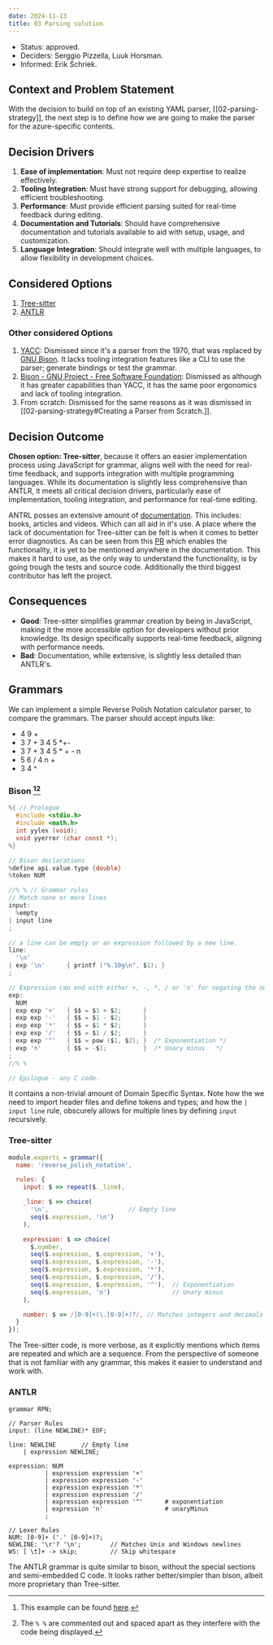 ```yaml
---
date: 2024-11-13
title: 03 Parsing solution
---
```

- Status: approved.
- Deciders: Serggio Pizzella, Luuk Horsman.
- Informed: Erik Schriek.
## Context and Problem Statement
With the decision to build on top of an existing YAML parser, [[02-parsing-strategy]], the next step is to define how we are going to make the parser for the azure-specific contents.
## Decision Drivers
1. **Ease of implementation**: Must not require deep expertise to realize effectively.
2. **Tooling Integration**:  Must have strong support for debugging, allowing efficient troubleshooting.
1. **Performance**: Must provide efficient parsing suited for real-time feedback during editing.
3. **Documentation and Tutorials**: Should have comprehensive documentation and tutorials available to aid with setup, usage, and customization.
1. **Language Integration**: Should integrate well with multiple languages, to allow flexibility in development choices.

## Considered Options
1. [Tree-sitter](https://tree-sitter.github.io/tree-sitter/)
1. [ANTLR](https://www.antlr.org/)

### Other considered Options
1. [YACC](https://en.wikipedia.org/wiki/Yacc): Dismissed since it's a parser from the 1970, that was replaced by [GNU Bison](https://en.wikipedia.org/wiki/GNU_Bison). It lacks tooling integration features like a CLI to use the parser; generate bindings or test the grammar.
1. [Bison - GNU Project - Free Software Foundation](https://www.gnu.org/software/bison/): Dismissed as although it has greater capabilities than YACC, it has the same poor ergonomics and lack of tooling integration.
2. From scratch: Dismissed for the same reasons as it was dismissed in [[02-parsing-strategy#Creating a Parser from Scratch.]].

## Decision Outcome
**Chosen option: Tree-sitter**, because it offers an easier implementation process using JavaScript for grammar, aligns well with the need for real-time feedback, and supports integration with multiple programming languages. While its documentation is slightly less comprehensive than ANTLR, it meets all critical decision drivers, particularly ease of implementation, tooling integration, and performance for real-time editing.

ANTRL posses an extensive amount of [documentation](https://github.com/antlr/antlr4/blob/master/doc/index.md). This includes: books, articles and videos. Which can all aid in it's use. 
A place where the lack of documentation for Tree-sitter can be felt is when it comes to better error diagnostics. As can be seen from this [PR](https://github.com/tree-sitter/tree-sitter/pull/2324) which enables the functionality, it is yet to be mentioned anywhere in the documentation. This makes it hard to use, as the only way to understand the functionality, is by going trough the tests and source code. Additionally the third biggest contributor has left the project. 
## Consequences
- **Good**: Tree-sitter simplifies grammar creation by being in JavaScript, making it the more accessible option for developers without prior knowledge. Its design specifically supports real-time feedback, aligning with performance needs.
- **Bad**: Documentation, while extensive, is slightly less detailed than ANTLR's.

## Grammars
We can implement a simple Reverse Polish Notation calculator parser, to compare the grammars. The parser should accept inputs like:
- 4 9 +
- 3 7 + 3 4 5 *+-
- 3 7 + 3 4 5 * + - n
- 5 6 / 4 n +
- 3 4 ^
### Bison [^1][^2]
```c grammer.j
%{ // Prologue
  #include <stdio.h>
  #include <math.h>
  int yylex (void);
  void yyerror (char const *);
%}

// Bison declarations
%define api.value.type {double}
%token NUM

//% % // Grammar rules
// Match none or more lines
input:
  %empty
| input line
;

// a line can be empty or an expression followed by a new line.
line:
  '\n'
| exp '\n'      { printf ("%.10g\n", $1); }
;

// Expression can end with either +, -, *, / or 'n' for negating the number.
exp:
  NUM
| exp exp '+'   { $$ = $1 + $2;      }
| exp exp '-'   { $$ = $1 - $2;      }
| exp exp '*'   { $$ = $1 * $2;      }
| exp exp '/'   { $$ = $1 / $2;      }
| exp exp '^'   { $$ = pow ($1, $2); }  /* Exponentiation */
| exp 'n'       { $$ = -$1;          }  /* Unary minus   */
;
//% %

// Epilogue - any C code.
```
[^1]: This example can be found [here](https://www.gnu.org/software/bison/manual/bison.html#RPN-Calc).
[^2]: The `% %` are commented out and spaced apart as they interfere with the code being displayed.

It contains a non-trivial amount of Domain Specific Syntax. Note how the we need to import header files and define tokens and types; and how the `| input line` rule, obscurely allows for multiple lines by defining `input` recursively.

### Tree-sitter
```js grammmar.js
module.exports = grammar({
  name: 'reverse_polish_notation',

  rules: {
    input: $ => repeat($._line),

    _line: $ => choice(
      '\n',                      // Empty line
      seq($.expression, '\n')
    ),

    expression: $ => choice(
      $.number,
      seq($.expression, $.expression, '+'),
      seq($.expression, $.expression, '-'),
      seq($.expression, $.expression, '*'),
      seq($.expression, $.expression, '/'),
      seq($.expression, $.expression, '^'),  // Exponentiation
      seq($.expression, 'n')                 // Unary minus
    ),

    number: $ => /[0-9]+(\.[0-9]+)?/, // Matches integers and decimals
  }
});
```

The Tree-sitter code, is more verbose, as it explicitly mentions which items are repeated and which are a sequence.  From the perspective of someone that is not familiar with any grammar, this makes it easier to understand and work with.

### ANTLR
```antlr
grammar RPN;

// Parser Rules
input: (line NEWLINE)* EOF;

line: NEWLINE       // Empty line
    | expression NEWLINE;

expression: NUM                       
          | expression expression '+'
          | expression expression '-'
          | expression expression '*'
          | expression expression '/' 
          | expression expression '^'      # exponentiation
          | expression 'n'                 # unaryMinus
          ;

// Lexer Rules
NUM: [0-9]+ ('.' [0-9]+)?; 
NEWLINE: '\r'? '\n';        // Matches Unix and Windows newlines
WS: [ \t]+ -> skip;         // Skip whitespace
```

The ANTLR grammar is quite similar to bison, without the special sections and semi-embedded C code. It looks rather better/simpler than bison, albeit more proprietary than Tree-sitter.

